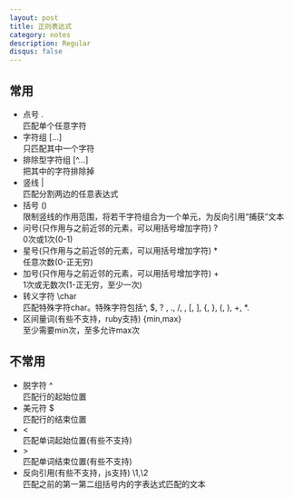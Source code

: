 ```yaml
---
layout: post
title: 正则表达式
category: notes
description: Regular
disqus: false
---
```


## 常用
* 点号 .    
匹配单个任意字符
* 字符组 [...]   
只匹配其中一个字符
* 排除型字符组 [^...]   
把其中的字符排除掉
* 竖线 |   
匹配分割两边的任意表达式   
* 括号 ()   
限制竖线的作用范围，将若干字符组合为一个单元，为反向引用“捕获”文本   
* 问号(只作用与之前近邻的元素，可以用括号增加字符) ?   
0次或1次(0-1)
* 星号(只作用与之前近邻的元素，可以用括号增加字符) *   
任意次数(0-正无穷)
* 加号(只作用与之前近邻的元素，可以用括号增加字符) +   
1次或无数次(1-正无穷，至少一次)
* 转义字符 \char   
匹配特殊字符char。特殊字符包括^, $, ? , ., /, \, [, ], {, }, (, ), +, *.
* 区间量词(有些不支持，ruby支持) {min,max}   
至少需要min次，至多允许max次


## 不常用
* 脱字符 ^   
匹配行的起始位置
* 美元符 $   
匹配行的结束位置
* \<   
匹配单词起始位置(有些不支持)
* \>   
匹配单词结束位置(有些不支持)
* 反向引用(有些不支持，js支持) \1,\2   
匹配之前的第一第二组括号内的字表达式匹配的文本
